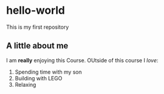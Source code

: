 # hello-world
This is my first repository
## A little about me
I am **really** enjoying this Course.
OUtside of this course I *love*:
1. Spending time with my son
2. Building with LEGO
3. Relaxing
